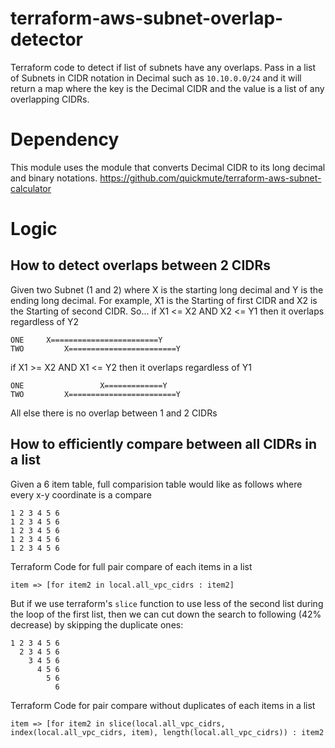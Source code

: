 # terraform-aws-subnet-overlap-detector
Terraform code to detect if list of subnets have any overlaps. Pass in a list of Subnets in CIDR notation in Decimal such as `10.10.0.0/24` and it will return a map where the key is the Decimal CIDR and the value is a list of any overlapping CIDRs. 

# Dependency
This module uses the module that converts Decimal CIDR to its long decimal and binary notations. 
https://github.com/quickmute/terraform-aws-subnet-calculator

# Logic
## How to detect overlaps between 2 CIDRs

Given two Subnet (1 and 2) where X is the starting long decimal and Y is the ending long decimal. 
For example, X1 is the Starting of first CIDR and X2 is the Starting of second CIDR. 
So...
if X1 <= X2 AND X2 <= Y1 then it overlaps regardless of Y2
```
ONE     X========================Y
TWO         X========================Y
```
if X1 >= X2 AND X1 <= Y2 then it overlaps regardless of Y1
```
ONE                 X=============Y
TWO         X========================Y
```
All else there is no overlap between 1 and 2 CIDRs

## How to efficiently compare between all CIDRs in a list

Given a 6 item table, full comparision table would like as follows where every x-y coordinate is a compare
```
1 2 3 4 5 6
1 2 3 4 5 6
1 2 3 4 5 6
1 2 3 4 5 6
1 2 3 4 5 6
```
Terraform Code for full pair compare of each items in a list
```
item => [for item2 in local.all_vpc_cidrs : item2]
```

But if we use terraform's `slice` function to use less of the second list during the loop of the first list, then we can cut down the search to following (42% decrease) by skipping the duplicate ones:
```
1 2 3 4 5 6
  2 3 4 5 6
    3 4 5 6
      4 5 6
        5 6
          6
```
Terraform Code for pair compare without duplicates of each items in a list
```
item => [for item2 in slice(local.all_vpc_cidrs, index(local.all_vpc_cidrs, item), length(local.all_vpc_cidrs)) : item2
```
